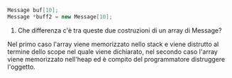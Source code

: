 ```cpp
Message buf[10];
Message *buff2 = new Message[10];
```

1. Che differenza c'è tra queste due costruzioni di un array di Message?

Nel primo caso l'array viene memorizzato nello stack e viene distrutto al termine dello scope nel quale viene dichiarato, nel secondo caso l'array viene memorizzato nell'heap ed è compito del programmatore distruggere l'oggetto.